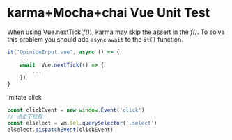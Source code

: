 # karma+Mocha+chai Vue Unit Test

When using Vue.nextTick(*f()*), karma may skip the assert in the *f()*.
To solve this problem you should add `async` `await` to the `it()` function.

```javascript
it('OpinionInput.vue', async () => {
    ...
    await  Vue.nextTick(() => {
        ...
    })
}
```

imitate click

```javascript
const clickEvent = new window.Event('click')
// 点击下拉框
const elselect = vm.$el.querySelector('.select')
elselect.dispatchEvent(clickEvent)
```
